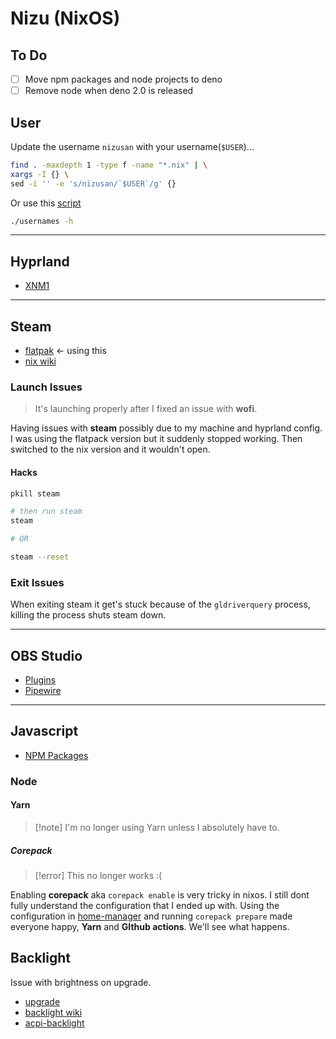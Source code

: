 # Nizu (NixOS)

## To Do

- [ ] Move npm packages and node projects to deno
- [ ] Remove node when deno 2.0 is released

## User

Update the username `nizusan` with your username(`$USER`)...

```sh
find . -maxdepth 1 -type f -name "*.nix" | \
xargs -I {} \
sed -i '' -e 's/nizusan/`$USER`/g' {}
```

Or use this [script](./usernames)

```sh
./usernames -h
```

---

## Hyprland

- [XNM1](https://github.com/XNM1/linux-nixos-hyprland-config-dotfiles)

---

## Steam

- [flatpak](https://flathub.org/apps/com.valvesoftware.Steam) <- using this
- [nix wiki](https://nixos.wiki/wiki/Steam)

### Launch Issues

> It's launching properly after I fixed an issue with **wofi**.

Having issues with **steam** possibly due to my machine and hyprland config. I was using the flatpack version but it suddenly stopped working. Then switched to the nix version and it wouldn't open.

#### Hacks

```sh
pkill steam

# then run steam
steam

# OR

steam --reset
```

### Exit Issues

When exiting steam it get's stuck because of the `gldriverquery` process, killing the process shuts steam down.

---

## OBS Studio

- [Plugins](https://nixos.wiki/wiki/OBS_Studio)
- [Pipewire](https://nixos.wiki/wiki/PipeWire)

---

## Javascript

- [NPM Packages](https://matthewrhone.dev/nixos-npm-globally)

### Node

#### Yarn

> [!note] I'm no longer using Yarn unless I absolutely have to.

##### Corepack

> [!error] This no longer works :(

Enabling **corepack** aka `corepack enable` is very tricky in nixos. I still dont fully understand the configuration that I ended up with. Using the configuration in [home-manager](./home-manager.nix) and running `corepack prepare` made everyone happy, **Yarn** and **GIthub actions**. We'll see what happens.

## Backlight

Issue with brightness on upgrade.

- [upgrade](https://github.com/NixOS/nixpkgs/issues/225902)
- [backlight wiki](https://nixos.wiki/wiki/Backlight#brightnessctl)
- [acpi-backlight](https://github.com/NixOS/nixos-hardware/issues/512)
